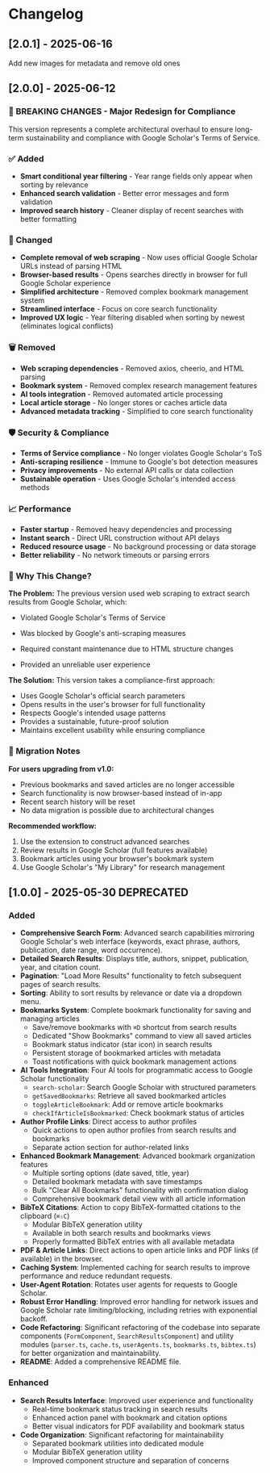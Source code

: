 # Changelog

## [2.0.1] - 2025-06-16

Add new images for metadata and remove old ones

## [2.0.0] - 2025-06-12

### 🚨 BREAKING CHANGES - Major Redesign for Compliance

This version represents a complete architectural overhaul to ensure long-term sustainability and compliance with Google Scholar's Terms of Service.

### ✅ Added
- **Smart conditional year filtering** - Year range fields only appear when sorting by relevance
- **Enhanced search validation** - Better error messages and form validation
- **Improved search history** - Cleaner display of recent searches with better formatting

### 🔄 Changed
- **Complete removal of web scraping** - Now uses official Google Scholar URLs instead of parsing HTML
- **Browser-based results** - Opens searches directly in browser for full Google Scholar experience
- **Simplified architecture** - Removed complex bookmark management system
- **Streamlined interface** - Focus on core search functionality
- **Improved UX logic** - Year filtering disabled when sorting by newest (eliminates logical conflicts)

### 🗑️ Removed
- **Web scraping dependencies** - Removed axios, cheerio, and HTML parsing
- **Bookmark system** - Removed complex research management features
- **AI tools integration** - Removed automated article processing
- **Local article storage** - No longer stores or caches article data
- **Advanced metadata tracking** - Simplified to core search functionality

### 🛡️ Security & Compliance
- **Terms of Service compliance** - No longer violates Google Scholar's ToS
- **Anti-scraping resilience** - Immune to Google's bot detection measures
- **Privacy improvements** - No external API calls or data collection
- **Sustainable operation** - Uses Google Scholar's intended access methods

### 📈 Performance
- **Faster startup** - Removed heavy dependencies and processing
- **Instant search** - Direct URL construction without API delays
- **Reduced resource usage** - No background processing or data storage
- **Better reliability** - No network timeouts or parsing errors

### 🎯 Why This Change?

**The Problem:** The previous version used web scraping to extract search results from Google Scholar, which:
- Violated Google Scholar's Terms of Service
- Was blocked by Google's anti-scraping measures
- Required constant maintenance due to HTML structure changes

- Provided an unreliable user experience

**The Solution:** This version takes a compliance-first approach:
- Uses Google Scholar's official search parameters
- Opens results in the user's browser for full functionality
- Respects Google's intended usage patterns
- Provides a sustainable, future-proof solution
- Maintains excellent usability while ensuring compliance

### 🔄 Migration Notes

**For users upgrading from v1.0:**
- Previous bookmarks and saved articles are no longer accessible
- Search functionality is now browser-based instead of in-app
- Recent search history will be reset
- No data migration is possible due to architectural changes

**Recommended workflow:**
1. Use the extension to construct advanced searches
2. Review results in Google Scholar (full features available)
3. Bookmark articles using your browser's bookmark system
4. Use Google Scholar's "My Library" for research management


## [1.0.0] - 2025-05-30 DEPRECATED

### Added

*   **Comprehensive Search Form**: Advanced search capabilities mirroring Google Scholar's web interface (keywords, exact phrase, authors, publication, date range, word occurrence).
*   **Detailed Search Results**: Displays title, authors, snippet, publication, year, and citation count.
*   **Pagination**: "Load More Results" functionality to fetch subsequent pages of search results.
*   **Sorting**: Ability to sort results by relevance or date via a dropdown menu.
*   **Bookmarks System**: Complete bookmark functionality for saving and managing articles
    *   Save/remove bookmarks with `⌘D` shortcut from search results
    *   Dedicated "Show Bookmarks" command to view all saved articles
    *   Bookmark status indicator (star icon) in search results
    *   Persistent storage of bookmarked articles with metadata
    *   Toast notifications with quick bookmark management actions
*   **AI Tools Integration**: Four AI tools for programmatic access to Google Scholar functionality
    *   `search-scholar`: Search Google Scholar with structured parameters
    *   `getSavedBookmarks`: Retrieve all saved bookmarked articles
    *   `toggleArticleBookmark`: Add or remove article bookmarks
    *   `checkIfArticleIsBookmarked`: Check bookmark status of articles
*   **Author Profile Links**: Direct access to author profiles 
    *   Quick actions to open author profiles from search results and bookmarks
    *   Separate action section for author-related links
*   **Enhanced Bookmark Management**: Advanced bookmark organization features
    *   Multiple sorting options (date saved, title, year)
    *   Detailed bookmark metadata with save timestamps
    *   Bulk "Clear All Bookmarks" functionality with confirmation dialog
    *   Comprehensive bookmark detail view with all article information
*   **BibTeX Citations**: Action to copy BibTeX-formatted citations to the clipboard (`⌘⇧C`)
    *   Modular BibTeX generation utility
    *   Available in both search results and bookmarks views
    *   Properly formatted BibTeX entries with all available metadata
*   **PDF & Article Links**: Direct actions to open article links and PDF links (if available) in the browser.
*   **Caching System**: Implemented caching for search results to improve performance and reduce redundant requests.
*   **User-Agent Rotation**: Rotates user agents for requests to Google Scholar.
*   **Robust Error Handling**: Improved error handling for network issues and Google Scholar rate limiting/blocking, including retries with exponential backoff.
*   **Code Refactoring**: Significant refactoring of the codebase into separate components (`FormComponent`, `SearchResultsComponent`) and utility modules (`parser.ts`, `cache.ts`, `userAgents.ts`, `bookmarks.ts`, `bibtex.ts`) for better organization and maintainability.
*   **README**: Added a comprehensive README file.

### Enhanced

*   **Search Results Interface**: Improved user experience and functionality
    *   Real-time bookmark status tracking in search results
    *   Enhanced action panel with bookmark and citation options
    *   Better visual indicators for PDF availability and bookmark status
*   **Code Organization**: Significant refactoring for maintainability
    *   Separated bookmark utilities into dedicated module
    *   Modular BibTeX generation utility
    *   Improved component structure and separation of concerns